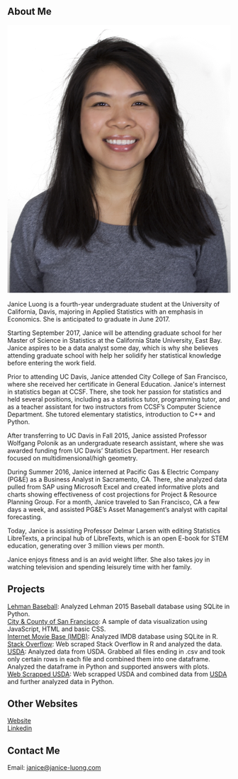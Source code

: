 ## About Me

<img src="/assets/img/janice-photo.jpg" id="picture_me">

Janice Luong is a fourth-year undergraduate student at the University of California, Davis, majoring in Applied Statistics with an emphasis in Economics. She is anticipated to graduate in June 2017.  

Starting September 2017, Janice will be attending graduate school for her Master of Science in Statistics at the California State University, East Bay. Janice aspires to be a data analyst some day, which is why she believes attending graduate school with help her solidify her statistical knowledge before entering the work field. 

Prior to attending UC Davis, Janice attended City College of San Francisco, where she received her certificate in General Education. Janice's internest in statistics began at CCSF. There, she took her passion for statistics and held several positions, including as a statistics tutor, programming tutor, and as a teacher assistant for two instructors from CCSF’s Computer Science Department. She tutored elementary statistics, introduction to C++ and Python.

After transferring to UC Davis in Fall 2015, Janice assisted Professor Wolfgang Polonik as an undergraduate research assistant, where she was awarded funding from UC Davis’ Statistics Department. Her research focused on multidimensional/high geometry. 

During Summer 2016, Janice interned at Pacific Gas & Electric Company (PG&E) as a Business Analyst in Sacramento, CA. There, she analyzed data pulled from SAP using Microsoft Excel and created informative plots and charts showing effectiveness of cost projections for Project & Resource Planning Group. For a month, Janice traveled to San Francisco, CA a few days a week, and assisted PG&E’s Asset Management’s analyst with capital forecasting.

Today, Janice is assisting Professor Delmar Larsen with editing Statistics LibreTexts, a principal hub of LibreTexts, which is an open E-book for STEM education, generating over 3 million views per month.

Janice enjoys fitness and is an avid weight lifter. She also takes joy in watching television and spending leisurely time with her family. 

## Projects

[Lehman Baseball](https://janluong.github.io/STA-141B-Project/protfolio/FinalProject__.html): Analyzed Lehman 2015 Baseball database using SQLite in Python. <br>
[City & County of San Francisco](http://janice-luong.com/sftransport/): A sample of data visualization using JavaScript, HTML and basic CSS. <br>
[Internet Movie Base (IMDB)](https://github.com/janluong/Statistical-Computing-Assignment-5): Analyzed IMDB database using SQLite in R. <br>
[Stack Overflow](https://github.com/janluong/Statistical-Computing-Assignment-6): Web scraped Stack Overflow in R and analyzed the data. <br>
[USDA](https://github.com/janluong/STA-141B-Asmt-3-US-Department-of-Agriculture/): Analyzed data from USDA. Grabbed all files ending in .csv and took only certain rows in each file and combined them into one dataframe. Analyzed the dataframe in Python and supported answers with plots. <br>
[Web Scrapped USDA](https://github.com/janluong/STA-141B-Asmt-4-Web-Scraped-USDA): Web scrapped USDA and combined data from [USDA](https://github.com/janluong/STA-141B-Asmt-3-US-Department-of-Agriculture/) and further analyzed data in Python.

## Other Websites

[Website](http://janice-luong.com/) <br>
[Linkedin](http://linkedin.com/in/luongjanice)

## Contact Me

Email: janice@janice-luong.com
